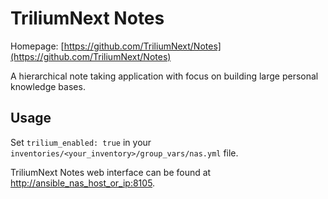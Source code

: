 # TriliumNext Notes

Homepage: [https://github.com/TriliumNext/Notes](https://github.com/TriliumNext/Notes)

A hierarchical note taking application with focus on building large personal knowledge bases.

## Usage

Set `trilium_enabled: true` in your `inventories/<your_inventory>/group_vars/nas.yml` file.

TriliumNext Notes web interface can be found at [http://ansible_nas_host_or_ip:8105](http://ansible_nas_host_or_ip:8105).
